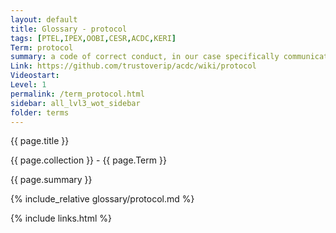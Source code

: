 ```yaml
---
layout: default
title: Glossary - protocol
tags: [PTEL,IPEX,OOBI,CESR,ACDC,KERI]
Term: protocol
summary: a code of correct conduct, in our case specifically communication protocols, cryptographic protocols, and decentralized network protocols
Link: https://github.com/trustoverip/acdc/wiki/protocol
Videostart: 
Level: 1
permalink: /term_protocol.html
sidebar: all_lvl3_wot_sidebar
folder: terms
---
```


{{ page.title }}

{{ page.collection }} - {{ page.Term }}

   {{ page.summary }}

{% include_relative glossary/protocol.md %}

 {% include links.html %} 

